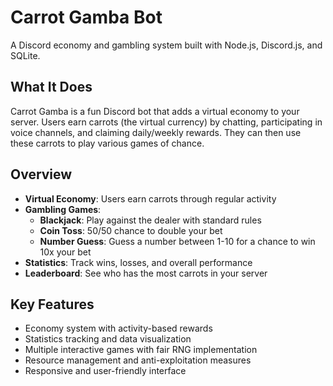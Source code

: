 # Carrot Gamba Bot

A Discord economy and gambling system built with Node.js, Discord.js, and SQLite.

## What It Does

Carrot Gamba is a fun Discord bot that adds a virtual economy to your server. Users earn carrots (the virtual currency) by chatting, participating in voice channels, and claiming daily/weekly rewards. They can then use these carrots to play various games of chance.

## Overview

- **Virtual Economy**: Users earn carrots through regular activity
- **Gambling Games**:
  - **Blackjack**: Play against the dealer with standard rules
  - **Coin Toss**: 50/50 chance to double your bet
  - **Number Guess**: Guess a number between 1-10 for a chance to win 10x your bet
- **Statistics**: Track wins, losses, and overall performance
- **Leaderboard**: See who has the most carrots in your server

## Key Features

- Economy system with activity-based rewards
- Statistics tracking and data visualization
- Multiple interactive games with fair RNG implementation
- Resource management and anti-exploitation measures
- Responsive and user-friendly interface
